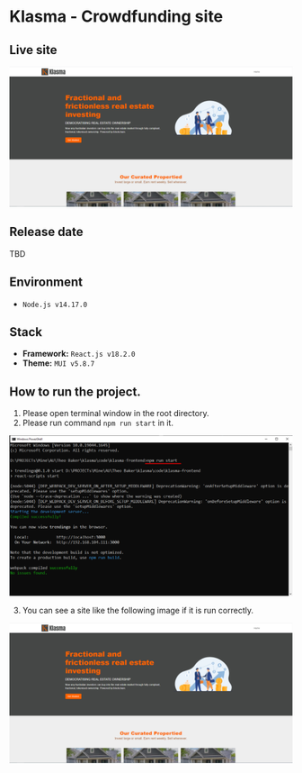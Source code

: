 # Klasma - Crowdfunding site

## Live site
[![Live site](readme_images/guide-site.png)](https://cool-phoenix-a297ef.netlify.app/)

## Release date
TBD

## Environment
- `Node.js v14.17.0`

## Stack
- **Framework:** `React.js v18.2.0`
- **Theme:** `MUI v5.8.7`

## How to run the project.
1. Please open terminal window in the root directory.
2. Please run command `npm run start` in it.

![guide-terminal](readme_images/guide-terminal.png)

3. You can see a site like the following image if it is run correctly.

![guide-site](readme_images/guide-site.png)